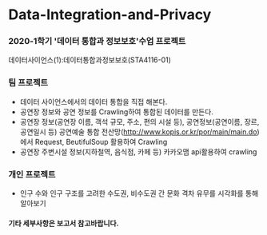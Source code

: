 # Data-Integration-and-Privacy
### 2020-1학기 '데이터 통합과 정보보호'수업 프로젝트

데이터사이언스(1):데이터통합과정보보호(STA4116-01) </br>

### 팀 프로젝트
* 데이터 사이언스에서의 데이터 통합을 직접 해본다.
* 공연장 정보와 공연 정보를 Crawling하여 통합된 데이터를 만든다.
* 공연장 정보(공연장 이름, 객석 규모, 주소, 편의 시설 등), 공연정보(공연이름, 장르, 공연일시 등) 공연예술 통합 전산망(http://www.kopis.or.kr/por/main/main.do)에서 Request, BeutifulSoup 활용하여 Crawling
* 공연장 주변시설 정보(지하철역, 음식점, 카페 등) 카카오맴 api활용하여 crawling

### 개인 프로젝트
* 인구 수와 인구 구조를 고려한 수도권, 비수도권 간 문화 격차 유무를 시각화를 통해 알아보기

#### 기타 세부사항은 보고서 참고바랍니다.
